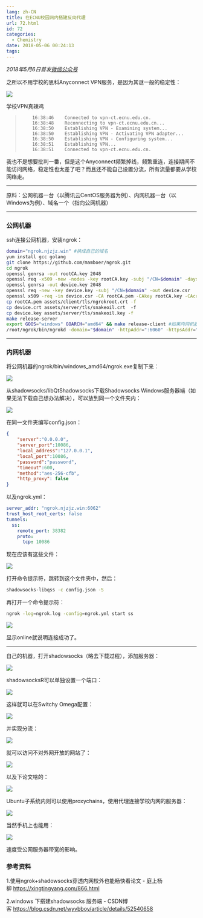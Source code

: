```yaml
---
lang: zh-CN
title: 在ECNU校园网内搭建反向代理
url: 72.html
id: 72
categories:
  - Chemistry
date: 2018-05-06 00:24:13
tags:
---
```


_2018年5月6日首发[微信公众号](https://mp.weixin.qq.com/s?__biz=MzIyMjA1MDA4MQ==&mid=2455134461&idx=1&sn=9053193f53bd55bc33be3b38283acbb6&chksm=ff91a2b3c8e62ba56be0b3a163311036550a23dbf076266255331c95e54c4e511a426874b486#rd)_

之所以不用学校的思科Anyconnect VPN服务，是因为其谜一般的稳定性：
<!--more-->

![](https://api.njzjz.win/1Y1eDE0hHw-od1lqUMvhoYUuzFl7D9KWF)

学校VPN真辣鸡

>         16:38:46    Connected to vpn-ct.ecnu.edu.cn.
>         16:38:48    Reconnecting to vpn-ct.ecnu.edu.cn...
>         16:38:50    Establishing VPN - Examining system...
>         16:38:50    Establishing VPN - Activating VPN adapter...
>         16:38:50    Establishing VPN - Configuring system...
>         16:38:51    Establishing VPN...
>         16:38:51    Connected to vpn-ct.ecnu.edu.cn.

我也不是想要批判一番，但是这个Anyconnect频繁掉线，频繁重连，连接期间不能访问网络，稳定性也太差了吧？而且还不能自己设置分流，所有流量都要从学校网络走。

* * *

原料：公网机器一台（以腾讯云CentOS服务器为例）、内网机器一台（以Windows为例）、域名一个（指向公网机器）

* * *

### 公网机器

ssh连接公网机器，安装ngrok：

```sh
domain="ngrok.njzjz.win" #换成自己的域名
yum install gcc golang
git clone https://github.com/mamboer/ngrok.git
cd ngrok
openssl genrsa -out rootCA.key 2048
openssl req -x509 -new -nodes -key rootCA.key -subj "/CN=$domain" -days 5000 -out rootCA.pem
openssl genrsa -out device.key 2048
openssl req -new -key device.key -subj "/CN=$domain" -out device.csr
openssl x509 -req -in device.csr -CA rootCA.pem -CAkey rootCA.key -CAcreateserial -out device.crt -days 5000
cp rootCA.pem assets/client/tls/ngrokroot.crt -f
cp device.crt assets/server/tls/snakeoil.crt  -f
cp device.key assets/server/tls/snakeoil.key -f
make release-server
export GOOS="windows" GOARCH="amd64" && make release-client #如果内网机器是linux系统，将windows换成linux
/root/ngrok/bin/ngrokd -domain="$domain" -httpAddr=":6060" -httpsAddr=":6061" -tunnelAddr=":6062" #启动ngrok服务
```

* * *

### 内网机器

将公网机器的ngrok/bin/windows_amd64/ngrok.exe复制下来：

![](https://api.njzjz.win/1f4etJIMtnBsMlM9SKDfXi8VatR11j144)

从shadowsocks/libQtShadowsocks下载Shadowsocks Windows服务器端（如果无法下载自己想办法解决），可以放到同一个文件夹内：

![](https://api.njzjz.win/1znJQldziPHgYAvs9_4Or1roQfVgf52Ar)

在同一文件夹编写config.json：

```json
{
    "server":"0.0.0.0",
    "server_port":10086,
    "local_address":"127.0.0.1",
    "local_port":10086,
    "password":"password",
    "timeout":600,
    "method":"aes-256-cfb",
    "http_proxy": false
}
```

以及ngrok.yml：

```yml
server_addr: "ngrok.njzjz.win:6062"
trust_host_root_certs: false
tunnels:
  ss:
    remote_port: 38382
    proto:
      tcp: 10086
```

现在应该有这些文件：

![](https://api.njzjz.win/1ZpoumqLO9EivYYJtYejCWneIcS4Byi6k)

打开命令提示符，跳转到这个文件夹中，然后：

```sh
shadowsocks-libqss -c config.json -S
```

再打开一个命令提示符：

```sh
ngrok -log=ngrok.log -config=ngrok.yml start ss
```

![](https://api.njzjz.win/1isg-5qZ0s7I_1a5I_fCR-QLE_i6v0dd4)

显示online就说明连接成功了。

* * *

自己的机器，打开shadowsocks（略去下载过程），添加服务器：

![](https://api.njzjz.win/1eRgc0WQt0lG7DhCrsLi3WTwI2rPTc_4n)

shadowsocksR可以单独设置一个端口：

![](https://api.njzjz.win/139-8vYOPQpR89EMFSdXLJpty9qlB1W6O)

这样就可以在Switchy Omega配置：

![](https://api.njzjz.win/11RdfB9yQayFcuWCTesO3H-FPzsvLBbcM)

并实现分流：

![](https://api.njzjz.win/1NAALaWxrdhmz5_yV0gOuOtokc5StqClu)

就可以访问不对外网开放的网站了：

![](https://api.njzjz.win/1LF_TLzVpxz1oTYyEXWGYf0f2f2LrsXWk)

以及下论文啥的：

![](https://api.njzjz.win/14hAA2hrKSipvdRm-12zSdSURevNebHj3)

Ubuntu子系统内则可以使用proxychains，使用代理连接学校内网的服务器：

![](https://api.njzjz.win/1e31WNfe9gA_B29fNH4wBQw5GXd-izDmg)

当然手机上也能用：

![](https://api.njzjz.win/1-Pv_CgFr5r6-pZgyl4BmyFdAe7hOnF9C)

速度受公网服务器带宽的影响。

### 参考资料

1.使用ngrok+shadowsocks穿透内网校外也能畅快看论文 - 庭上杨柳 https://xingtingyang.com/866.html

2.windows 下搭建shadowsocks 服务端 - CSDN博客 https://blog.csdn.net/wyvbboy/article/details/52540658
